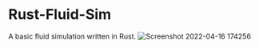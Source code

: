 # Rust-Fluid-Sim
A basic fluid simulation written in Rust.
![Screenshot 2022-04-16 174256](https://user-images.githubusercontent.com/72862664/163667656-cece8091-8eed-416d-9615-3d7aa9ea8d3d.png)
